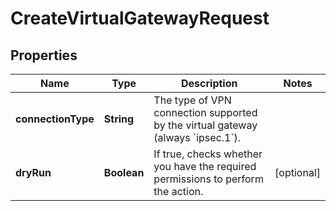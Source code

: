 

# CreateVirtualGatewayRequest


## Properties

| Name | Type | Description | Notes |
|------------ | ------------- | ------------- | -------------|
|**connectionType** | **String** | The type of VPN connection supported by the virtual gateway (always &#x60;ipsec.1&#x60;). |  |
|**dryRun** | **Boolean** | If true, checks whether you have the required permissions to perform the action. |  [optional] |




